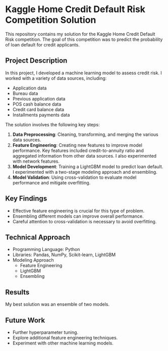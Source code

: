 # Kaggle Home Credit Default Risk Competition Solution

This repository contains my solution for the Kaggle Home Credit Default Risk competition. The goal of this competition was to predict the probability of loan default for credit applicants.

## Project Description

In this project, I developed a machine learning model to assess credit risk. I worked with a variety of data sources, including:

* Application data
* Bureau data
* Previous application data
* POS cash balance data
* Credit card balance data
* Installments payments data

The solution involves the following key steps:

1.  **Data Preprocessing**: Cleaning, transforming, and merging the various data sources.
2.  **Feature Engineering**: Creating new features to improve model performance.  Key features included credit-to-annuity ratio and aggregated information from other data sources.  I also experimented with network features.
3.  **Model Development**: Training a LightGBM model to predict loan default.  I experimented with a two-stage modeling approach and ensembling.
4.  **Model Validation**: Using cross-validation to evaluate model performance and mitigate overfitting.

## Key Findings

* Effective feature engineering is crucial for this type of problem.
* Ensembling different models can improve overall performance.
* Careful attention to cross-validation is necessary to avoid overfitting.

## Technical Approach

* Programming Language: Python
* Libraries: Pandas, NumPy, Scikit-learn, LightGBM
* Modeling Approach
    * Feature Engineering
    * LightGBM
    * Ensembling

## Results

My best solution was an ensemble of two models.

## Future Work

* Further hyperparameter tuning.
* Explore additional feature engineering techniques.
* Experiment with other machine learning models.
